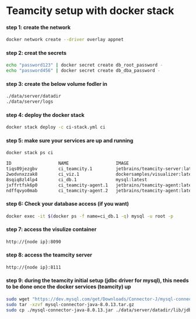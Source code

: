 # Teamcity setup with docker stack

#### step 1: create the network
```sh
docker network create --driver overlay appnet
```
#### step 2: creat the secrets
```sh
echo "password123" | docker secret create db_root_password -
echo "password456" | docker secret create db_dba_password -
```
#### step 3: create the below volume fodler in 
```sh
./data/server/datadir
./data/server/logs
```
#### step 4: deploy the docker stack
```sh 
docker stack deploy -c ci-stack.yml ci
```
#### step 5: make sure your services are up and running
```sh
docker stack ps ci
```
```sh
ID                  NAME                  IMAGE                              NODE                DESIRED STATE       CURRENT STATE               ERROR               PORTS
tiqs09jezgbv        ci_teamcity.1         jetbrains/teamcity-server:latest   manager             Running             Running about an hour ago
2wodvnxzzak8        ci_viz.1              dockersamples/visualizer:latest    manager             Running             Running about an hour ago
8sqiq8zl4lp4        ci_db.1               mysql:latest                       manager             Running             Running about an hour ago
jxffrtfsk6p0        ci_teamcity-agent.1   jetbrains/teamcity-agent:latest    worker2             Running             Running about an hour ago
ndffqvyo0mab        ci_teamcity-agent.2   jetbrains/teamcity-agent:latest    worker1             Running             Running about an hour ago
```
#### step 6: Check your database access (if you want)
```sh
docker exec -it $(docker ps -f name=ci_db.1 -q) mysql -u root -p
```
#### step 7: access the visulize container 
```sh
http://{node ip}:8090
```
#### step 8: access the teamcity server
```sh
http://{node ip}:8111
```
#### step 9: during the teamcity initial setup (jdbc driver for mysql), this needs to be done once the docker services (teamcity) up
```sh
sudo wget "https://dev.mysql.com/get/Downloads/Connector-J/mysql-connector-java-8.0.13.tar.gz" -O mysql-connector-java-8.0.13.tar.gz
sudo tar -xzvf mysql-connector-java-8.0.13.tar.gz 
sudo cp ./mysql-connector-java-8.0.13.jar ./data/server/datadir/lib/jdbc/
```
